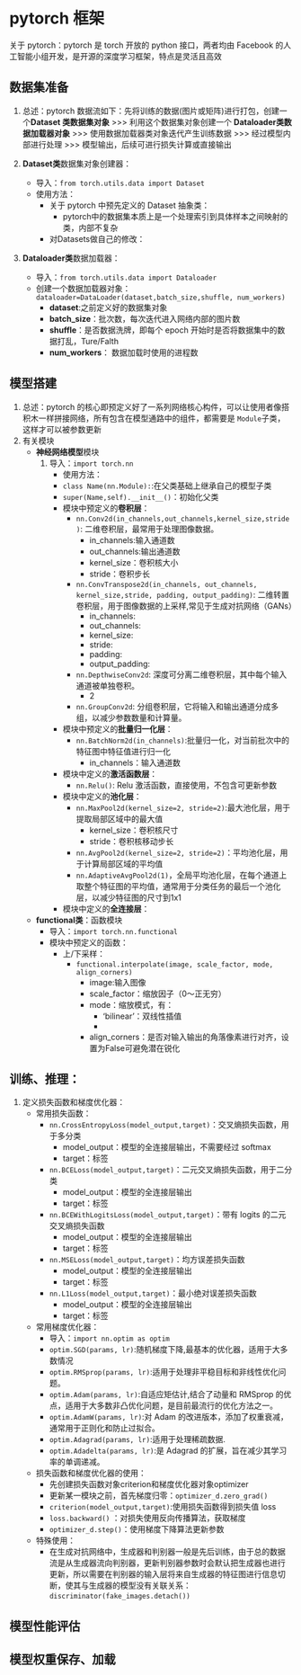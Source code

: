 # pytorch 框架
关于 pytorch：pytorch 是 torch 开放的 python 接口，两者均由 Facebook 的人工智能小组开发，是开源的深度学习框架，特点是灵活且高效
## 数据集准备
1. 总述：pytorch 数据流如下：先将训练的数据(图片或矩阵)进行打包，创建一个**Dataset 类数据集对象** >>> 利用这个数据集对象创建一个 **Dataloader类数据加载器对象** >>> 使用数据加载器类对象迭代产生训练数据 >>> 经过模型内部进行处理 >>> 模型输出，后续可进行损失计算或直接输出
2. **Dataset类**数据集对象创建器：
   - 导入：`from torch.utils.data import Dataset`
   - 使用方法：
      - 关于 pytorch 中预先定义的 Dataset 抽象类：
         - pytorch中的数据集本质上是一个处理索引到具体样本之间映射的类，内部不复杂
      - 对Datasets做自己的修改：

3. **Dataloader类**数据加载器：
   - 导入：`from torch.utils.data import Dataloader`
   - 创建一个数据加载器对象：`dataloader=DataLoader(dataset,batch_size,shuffle, num_workers) `
      - **dataset**:之前定义好的数据集对象
      - **batch_size**：批次数，每次迭代进入网络内部的图片数
      - **shuffle**：是否数据洗牌，即每个 epoch 开始时是否将数据集中的数据打乱，Ture/Falth
      - **num_workers**： 数据加载时使用的进程数
  
## 模型搭建
1. 总述：pytorch 的核心即预定义好了一系列网络核心构件，可以让使用者像搭积木一样拼接网络，所有包含在模型通路中的组件，都需要是 `Module`子类，这样才可以被参数更新
2. 有关模块
   - **神经网络模型**模块
      1. 导入：`import torch.nn`
         - 使用方法：
         - `class Name(nn.Module):`:在父类基础上继承自己的模型子类
         - `super(Name,self).__init__()`：初始化父类
         - 模块中预定义的**卷积层**：
            - `nn.Conv2d(in_channels,out_channels,kernel_size,stride)`: 二维卷积层，最常用于处理图像数据。
               - in_channels:输入通道数
               - out_channels:输出通道数
               - kernel_size：卷积核大小
               - stride：卷积步长
            - `nn.ConvTranspose2d(in_channels, out_channels, kernel_size,stride, padding, output_padding)`: 二维转置卷积层，用于图像数据的上采样,常见于生成对抗网络（GANs）
               - in_channels:
               - out_channels:
               - kernel_size:
               - stride:
               - padding:
               - output_padding:
            - `nn.DepthwiseConv2d`: 深度可分离二维卷积层，其中每个输入通道被单独卷积。
               - 2
            - `nn.GroupConv2d`: 分组卷积层，它将输入和输出通道分成多组，以减少参数数量和计算量。
         - 模块中预定义的**批量归一化层**：
            - `nn.BatchNorm2d(in_channels)`:批量归一化，对当前批次中的特征图中特征值进行归一化
               - in_channels：输入通道数
         - 模块中定义的**激活函数层**：
            - `nn.Relu()`: Relu 激活函数，直接使用，不包含可更新参数
         - 模块中定义的**池化层**：
            - `nn.MaxPool2d(kernel_size=2, stride=2)`:最大池化层，用于提取局部区域中的最大值
               - kernel_size：卷积核尺寸
               - stride：卷积核移动步长
            - `nn.AvgPool2d(kernel_size=2, stride=2)`：平均池化层，用于计算局部区域的平均值
            - `nn.AdaptiveAvgPool2d(1)`，全局平均池化层，在每个通道上取整个特征图的平均值，通常用于分类任务的最后一个池化层，以减少特征图的尺寸到1x1
         - 模块中定义的**全连接层**：
   - **functional类**：函数模块
      - 导入：`import torch.nn.functional`
      - 模块中预定义的函数：
         - 上/下采样：
            - `functional.interpolate(image, scale_factor, mode, align_corners)`
               - image:输入图像
               - scale_factor：缩放因子（0～正无穷）
               - mode：缩放模式，有：
                  - ‘bilinear’：双线性插值
                  - 
               - align_corners：是否对输入输出的角落像素进行对齐，设置为False可避免潜在锐化

## 训练、推理：
1. 定义损失函数和梯度优化器：
   - 常用损失函数：
     - `nn.CrossEntropyLoss(model_output,target)`：交叉熵损失函数，用于多分类
        - model_output：模型的全连接层输出，不需要经过 softmax
        - target：标签
     - `nn.BCELoss(model_output,target)`：二元交叉熵损失函数，用于二分类
        - model_output：模型的全连接层输出
        - target：标签
     - `nn.BCEWithLogitsLoss(model_output,target)`：带有 logits 的二元交叉熵损失函数
        - model_output：模型的全连接层输出
        - target：标签
     - `nn.MSELoss(model_output,target)`：均方误差损失函数
        - model_output：模型的全连接层输出
        - target：标签
     - `nn.L1Loss(model_output,target)`：最小绝对误差损失函数
        - model_output：模型的全连接层输出
        - target：标签 
   - 常用梯度优化器：
     - 导入：`import nn.optim as optim`
     - `optim.SGD(params, lr)`:随机梯度下降,最基本的优化器，适用于大多数情况
     - `optim.RMSprop(params, lr)`:适用于处理非平稳目标和非线性优化问题。
     - `optim.Adam(params, lr)`:自适应矩估计,结合了动量和 RMSprop 的优点，适用于大多数非凸优化问题，是目前最流行的优化方法之一。
     - `optim.AdamW(params, lr)`:对 Adam 的改进版本，添加了权重衰减，通常用于正则化和防止过拟合。
     - `optim.Adagrad(params, lr)`:适用于处理稀疏数据.
     - `optim.Adadelta(params, lr)`:是 Adagrad 的扩展，旨在减少其学习率的单调递减。
   - 损失函数和梯度优化器的使用：
     - 先创建损失函数对象criterion和梯度优化器对象optimizer
     - 更新某一模块之前，首先梯度归零：`optimizer_d.zero_grad()`
     - `criterion(model_output,target)`:使用损失函数得到损失值 loss
     -  `loss.backward()` ：对损失使用反向传播算法，获取梯度
     -  `optimizer_d.step()`：使用梯度下降算法更新参数
   -  特殊使用：
      - 在生成对抗网络中，生成器和判别器一般是先后训练，由于总的数据流是从生成器流向判别器，更新判别器参数时会默认把生成器也进行更新，所以需要在判别器的输入层将来自生成器的特征图进行信息切断，使其与生成器的模型没有关联关系：`discriminator(fake_images.detach())`
   
## 模型性能评估

## 模型权重保存、加载